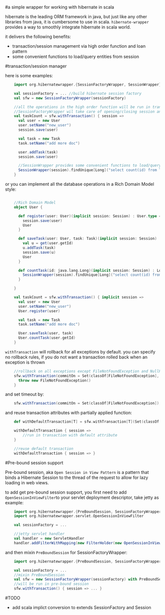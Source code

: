 #a simple wrapper for working with hibernate in scala

hibernate is the leading ORM framework in java, but just like any other libraries from java, it is cumbersome to use in scala. `hibernate-wrapper` provides a way to smoothly integrate hibernate in scala world.

it delivers the following benefits:

* transaction/session management via high order function and loan pattern 
* some convenient functions to load/query entities from session

#transaction/session manager

here is some examples:

```scala
    import org.hibernatewrapper.{SessionFactoryWrapper, SessionWrapper}

    val sessionFactory = ... //build hibernate session factory
    val sfw = new SessionFactoryWrapper(sessionFactory)

    //all the operations in the high order function will be run in transaction
    //SessionFactoryWrapper wil take care of opening/closing session and starting/committing transaction
    val taskCount = sfw.withTransaction() { session =>
      val user = new User
      user.setName("new_user")
      session.save(user)

      val task = new Task
      task.setName("add more doc")

      user.addTask(task)
      session.save(user)

      //SessionWrapper provides some convenient functions to load/query entities 
      SessionWrapper(session).findUnique[Long]("select count(id) from Task where user = ?", user)
    }
```

or you can implement all the database operations in a Rich Domain Model style:

```scala

    //Rich Domain Model
    object User {

      def register(user: User)(implicit session: Session) : User.type = {
        session.save(user)
        User
      }

      def saveTask(user: User, task: Task)(implicit session: Session) : User.type = {
        val u = get(user.getId)
        u.addTask(task)
        session.save(u)
        User
      }

      def countTask(id: java.lang.Long)(implicit session: Session) : Long = {
        SessionWrapper(session).findUnique[Long]("select count(id) from Task where user.id = ?", id)
      }

    }

    val taskCount = sfw.withTransaction() { implicit session =>
      val user = new User
      user.setName("new_user")
      User.register(user)

      val task = new Task
      task.setName("add more doc")

      User.saveTask(user, task)
      User.countTask(user.getId)
    }
```

`withTransaction` will rollback for all exceptions by default. you can specify no rollback rules, if you do not want a transaction rolled back when an exception is thrown

```scala
    //rollback on all exceptions except FileNotFoundException and NullPointerException
    sfw.withTransaction(commitOn = Set(classOf[FileNotFoundException], classOf[NullPointerException])) { session =>
      throw new FileNotFoundException()
    }
```

and set timeout by:

```scala
    sfw.withTransaction(commitOn = Set(classOf[FileNotFoundException]), timeout = 3) { session => }
```

and reuse transaction attributes with partially applied function:

```scala
    def withDefaultTransaction[T] = sfw.withTransaction[T](Set(classOf[RuntimeException]), 3)(_ : Session => T)

    withDefaultTransaction { session =>
        //run in transaction with default attribute
    }

    //reuse default transaction
    withDefaultTransaction { session => }
```

#Pre-bound session support

Pre-bound session, aka `Open Session in View Pattern` is a pattern that binds a Hibernate Session to the thread of the request to allow for lazy loading in web views.

to add get pre-bound session support, you first need to add `OpenSessionInViewFilter`to your servlet deployment descriptor, take jetty as example:

```scala
    import org.hibernatewrapper.{PreBoundSession, SessionFactoryWrapper}
    import org.hibernatewrapper.servlet.OpenSessionInViewFilter

    val sessionFactory = ...

    //jetty servlet handler
    val handler = new ServletHandler
    handler.addFilterWithMapping(new FilterHolder(new OpenSessionInViewFilter(sf)), "/*", FilterMapping.ALL)
```

and then mixin `PreBoundSession` for SessionFactoryWrapper:

```scala
    import org.hibernatewrapper.{PreBoundSession, SessionFactoryWrapper}

    val sessionFactory = ...
    //mixin PreBoundSession 
    val sfw = new SessionFactoryWrapper(sessionFactory) with PreBoundSession
    //will be run in pre-bound session
    sfw.withTransaction() { session => ... }
```

#TODO

* add scala implict conversion to extends SessionFactory and Session

